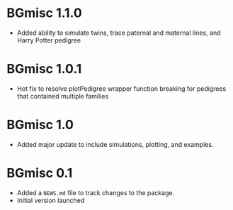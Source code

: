 # BGmisc 1.1.0
* Added ability to simulate twins, trace paternal and maternal lines, and Harry Potter pedigree

# BGmisc 1.0.1
* Hot fix to resolve plotPedigree wrapper function breaking for pedigrees that contained multiple families

# BGmisc 1.0

* Added major update to include simulations, plotting, and examples. 

# BGmisc 0.1

* Added a `NEWS.md` file to track changes to the package.
* Initial version launched
